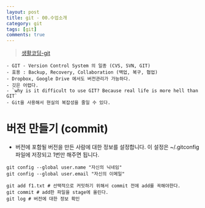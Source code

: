 ```yaml
---
layout: post
title: git - 00.수업소개
category: git
tags: [git]
comments: true
---
```

> [생활코딩-git](https://opentutorials.org/module/2676)    

```shell
- GIT - Version Control System 의 일종 (CVS, SVN, GIT)
- 효용 : Backup, Recovery, Collaboration (백업, 복구, 협업)
- Dropbox, Google Drive 에서도 버전관리가 가능하다.
- 깃은 어렵다.
- `why is it difficult to use GIT? Because real life is more hell than GIT`
- Git을 사용해서 현실의 복잡성을 줄일 수 있다.

```
# 버전 만들기 (commit)

- 버전에 포함될 버전을 만든 사람에 대한 정보를 설정합니다. 이 설정은 ~/.gitconfig 파일에 저장되고 1번만 해주면 됩니다.

```shell
git config --global user.name "자신의 닉네임"
git config --global user.email "자신의 이메일"
```

```shell
git add f1.txt # 선택적으로 커밋하기 위해서 commit 전에 add를 꼭해야한다.
git commit # add한 파일을 stage에 올린다.
git log # 버전에 대한 정보 확인
```
